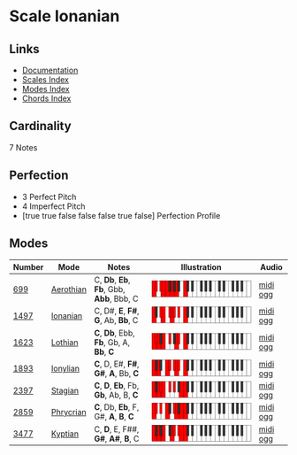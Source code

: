 # Scale Ionanian

## Links

- [Documentation](index.md)
- [Scales Index](Scales.md)
- [Modes Index](Modes.md)
- [Chords Index](Chords.md)

## Cardinality

7 Notes

## Perfection

- 3 Perfect Pitch
- 4 Imperfect Pitch
- [true true false false false true false] Perfection Profile

## Modes

| Number | Mode | Notes | Illustration | Audio |
|--------|------|-------|--------------|-------|
| [699](https://ianring.com/musictheory/scales/699) | [Aerothian](ModeAerothian.md) | C, **Db**, **Eb**, **Fb**, Gbb, **Abb**, Bbb, C | ![CNaturalAerothian](ModeCNaturalAerothian.png) | [midi](ModeCNaturalAerothian.mid) [ogg](ModeCNaturalAerothian.ogg) | 
| [1497](https://ianring.com/musictheory/scales/1497) | [Ionanian](ModeIonanian.md) | C, D#, **E**, **F#**, **G**, Ab, **Bb**, C | ![CNaturalIonanian](ModeCNaturalIonanian.png) | [midi](ModeCNaturalIonanian.mid) [ogg](ModeCNaturalIonanian.ogg) | 
| [1623](https://ianring.com/musictheory/scales/1623) | [Lothian](ModeLothian.md) | **C**, **Db**, Ebb, **Fb**, Gb, A, **Bb**, **C** | ![CNaturalLothian](ModeCNaturalLothian.png) | [midi](ModeCNaturalLothian.mid) [ogg](ModeCNaturalLothian.ogg) | 
| [1893](https://ianring.com/musictheory/scales/1893) | [Ionylian](ModeIonylian.md) | **C**, D, E#, **F#**, **G#**, **A**, Bb, **C** | ![CNaturalIonylian](ModeCNaturalIonylian.png) | [midi](ModeCNaturalIonylian.mid) [ogg](ModeCNaturalIonylian.ogg) | 
| [2397](https://ianring.com/musictheory/scales/2397) | [Stagian](ModeStagian.md) | **C**, **D**, **Eb**, Fb, **Gb**, Ab, B, **C** | ![CNaturalStagian](ModeCNaturalStagian.png) | [midi](ModeCNaturalStagian.mid) [ogg](ModeCNaturalStagian.ogg) | 
| [2859](https://ianring.com/musictheory/scales/2859) | [Phrycrian](ModePhrycrian.md) | **C**, Db, **Eb**, F, G#, **A**, **B**, **C** | ![CNaturalPhrycrian](ModeCNaturalPhrycrian.png) | [midi](ModeCNaturalPhrycrian.mid) [ogg](ModeCNaturalPhrycrian.ogg) | 
| [3477](https://ianring.com/musictheory/scales/3477) | [Kyptian](ModeKyptian.md) | C, **D**, E, F##, **G#**, **A#**, **B**, C | ![CNaturalKyptian](ModeCNaturalKyptian.png) | [midi](ModeCNaturalKyptian.mid) [ogg](ModeCNaturalKyptian.ogg) | 
